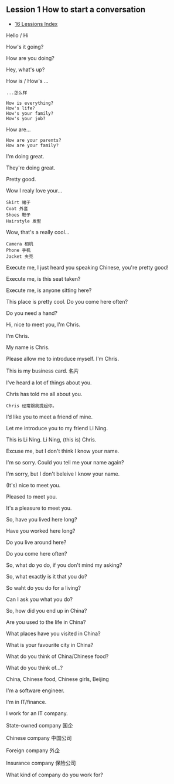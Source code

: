 ## Lession 1 How to start a conversation

- [16 Lessions Index](./index.md)

Hello / Hi

How's it going?

How are you doing?

Hey, what's up?

How is / How's ...

    ...怎么样

    How is everything?
    How's life?
    How's your family?
    How's your job?

How are...

    How are your parents?
    How are your family?

I'm doing great.

They're doing great.

Pretty good.

Wow I realy love your...

    Skirt 裙子
    Coat 外套
    Shoes 鞋子
    Hairstyle 发型

Wow, that's a really cool...

    Camera 相机
    Phone 手机
    Jacket 夹克

Execute me, I just heard you speaking Chinese, you're pretty good!

Execute me, is this seat taken?

Execute me, is anyone sitting here?

This place is pretty cool. Do you come here often?

Do you need a hand?

Hi, nice to meet you, I'm Chris.

I'm Chris.

My name is Chris.

Please allow me to introduce myself. I'm Chris.

This is my business card. 名片

I've heard a lot of things about you.

Chris has told me all about you.

    Chris 经常跟我提起你。

I‘d like you to meet a friend of mine.

Let me introduce you to my friend Li Ning.

This is Li Ning. Li Ning, (this is) Chris.

Excuse me, but I don't think I know your name.

I'm so sorry. Could you tell me your name again?

I'm sorry, but I don't beleive I know your name.

(It's) nice to meet you.

Pleased to meet you.

It's a pleasure to meet you.

So, have you lived here long?

Have you worked here long?

Do you live around here?

Do you come here often?

So, what do yo do, if you don't mind my asking?

So, what exactly is it that you do?

So waht do you do for a living?

Can I ask you what you do?

So, how did you end up in China?

Are you used to the life in China?

What places have you visited in China?

What is your favourite city in China?

What do you think of China/Chinese food?

What do you think of...?

China, Chinese food, Chinese girls, Beijing

I'm a software engineer.

I'm in IT/finance.

I work for an IT company.

State-owned company 国企

Chinese company 中国公司

Foreign company 外企

Insurance company 保险公司

What kind of company do you work for?